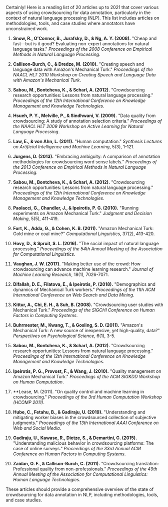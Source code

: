 Certainly! Here is a reading list of 20 articles up to 2021 that cover various aspects of using crowdsourcing for data annotation, particularly in the context of natural language processing (NLP). This list includes articles on methodologies, tools, and case studies where annotators have unconstrained work.

1. **Snow, R., O'Connor, B., Jurafsky, D., & Ng, A. Y. (2008).** "Cheap and fast—but is it good? Evaluating non-expert annotations for natural language tasks." *Proceedings of the 2008 Conference on Empirical Methods in Natural Language Processing*.

2. **Callison-Burch, C., & Dredze, M. (2010).** "Creating speech and language data with Amazon's Mechanical Turk." *Proceedings of the NAACL HLT 2010 Workshop on Creating Speech and Language Data with Amazon's Mechanical Turk*.

3. **Sabou, M., Bontcheva, K., & Scharl, A. (2012).** "Crowdsourcing research opportunities: Lessons from natural language processing." *Proceedings of the 12th International Conference on Knowledge Management and Knowledge Technologies*.

4. **Hsueh, P. Y., Melville, P., & Sindhwani, V. (2009).** "Data quality from crowdsourcing: A study of annotation selection criteria." *Proceedings of the NAACL HLT 2009 Workshop on Active Learning for Natural Language Processing*.

5. **Law, E., & von Ahn, L. (2011).** "Human computation." *Synthesis Lectures on Artificial Intelligence and Machine Learning*, 5(3), 1-121.

6. **Jurgens, D. (2013).** "Embracing ambiguity: A comparison of annotation methodologies for crowdsourcing word sense labels." *Proceedings of the 2013 Conference on Empirical Methods in Natural Language Processing*.

7. **Sabou, M., Bontcheva, K., & Scharl, A. (2012).** "Crowdsourcing research opportunities: Lessons from natural language processing." *Proceedings of the 12th International Conference on Knowledge Management and Knowledge Technologies*.

8. **Paolacci, G., Chandler, J., & Ipeirotis, P. G. (2010).** "Running experiments on Amazon Mechanical Turk." *Judgment and Decision Making*, 5(5), 411-419.

9. **Fort, K., Adda, G., & Cohen, K. B. (2011).** "Amazon Mechanical Turk: Gold mine or coal mine?" *Computational Linguistics*, 37(2), 413-420.

10. **Hovy, D., & Spruit, S. L. (2016).** "The social impact of natural language processing." *Proceedings of the 54th Annual Meeting of the Association for Computational Linguistics*.

11. **Vaughan, J. W. (2017).** "Making better use of the crowd: How crowdsourcing can advance machine learning research." *Journal of Machine Learning Research*, 18(1), 7026-7071.

12. **Difallah, D. E., Filatova, E., & Ipeirotis, P. (2018).** "Demographics and dynamics of Mechanical Turk workers." *Proceedings of the 11th ACM International Conference on Web Search and Data Mining*.

13. **Kittur, A., Chi, E. H., & Suh, B. (2008).** "Crowdsourcing user studies with Mechanical Turk." *Proceedings of the SIGCHI Conference on Human Factors in Computing Systems*.

14. **Buhrmester, M., Kwang, T., & Gosling, S. D. (2011).** "Amazon's Mechanical Turk: A new source of inexpensive, yet high-quality, data?" *Perspectives on Psychological Science*, 6(1), 3-5.

15. **Sabou, M., Bontcheva, K., & Scharl, A. (2012).** "Crowdsourcing research opportunities: Lessons from natural language processing." *Proceedings of the 12th International Conference on Knowledge Management and Knowledge Technologies*.

16. **Ipeirotis, P. G., Provost, F., & Wang, J. (2010).** "Quality management on Amazon Mechanical Turk." *Proceedings of the ACM SIGKDD Workshop on Human Computation*.

17. **Lease, M. (2011). "On quality control and machine learning in crowdsourcing." *Proceedings of the 3rd Human Computation Workshop (HCOMP 2011)*.

18. **Hube, C., Fetahu, B., & Gadiraju, U. (2019).** "Understanding and mitigating worker biases in the crowdsourced collection of subjective judgments." *Proceedings of the 13th International AAAI Conference on Web and Social Media*.

19. **Gadiraju, U., Kawase, R., Dietze, S., & Demartini, G. (2015).** "Understanding malicious behavior in crowdsourcing platforms: The case of online surveys." *Proceedings of the 33rd Annual ACM Conference on Human Factors in Computing Systems*.

20. **Zaidan, O. F., & Callison-Burch, C. (2011).** "Crowdsourcing translation: Professional quality from non-professionals." *Proceedings of the 49th Annual Meeting of the Association for Computational Linguistics: Human Language Technologies*.

These articles should provide a comprehensive overview of the state of crowdsourcing for data annotation in NLP, including methodologies, tools, and case studies.